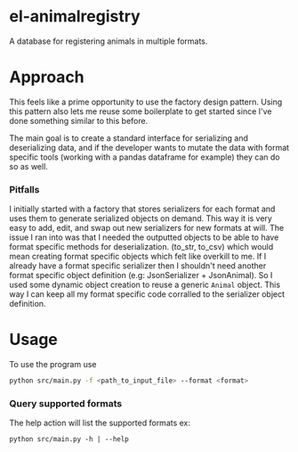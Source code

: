 # el-animalregistry
A database for registering animals in multiple formats.

# Approach
This feels like a prime opportunity to use the factory design pattern. Using this pattern also lets me reuse some boilerplate to get started since I've done something similar to this before.
<p>
</p>
The main goal is to create a standard interface for serializing and deserializing data, and if the developer wants to mutate the data with format specific tools (working with a pandas dataframe for example) they can do so as well.

### Pitfalls
I initially started with a factory that stores serializers for each format and uses them to generate serialized objects on demand. This way it is very easy to add, edit, and swap out new serializers for new formats at will. The issue I ran into was that I needed the outputted objects to be able to have format specific methods for deserialization. (to_str, to_csv) which would mean creating format specific objects which felt like overkill to me. If I already have a format specific serializer then I shouldn't need another format specific object definition (e.g: JsonSerializer + JsonAnimal). So I used some dynamic object creation to reuse a generic `Animal` object. This way I can keep all my format specific code corralled to the serializer object definition.

# Usage
To use the program use
```bash
python src/main.py -f <path_to_input_file> --format <format>
```

### Query supported formats
The help action will list the supported formats
ex:
```
python src/main.py -h | --help
```